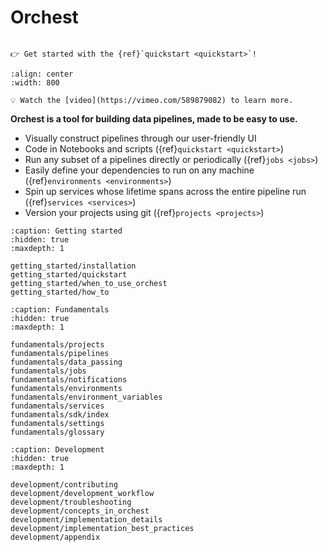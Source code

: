 # Orchest

```{title} Orchest Docs

```

```{tip}
👉 Get started with the {ref}`quickstart <quickstart>`!
```

```{figure} img/pipeline-editor.png
:align: center
:width: 800

💡 Watch the [video](https://vimeo.com/589879082) to learn more.
```

**Orchest is a tool for building data pipelines, made to be easy to use.**

- Visually construct pipelines through our user-friendly UI
- Code in Notebooks and scripts ({ref}`quickstart <quickstart>`)
- Run any subset of a pipelines directly or periodically ({ref}`jobs <jobs>`)
- Easily define your dependencies to run on any machine ({ref}`environments <environments>`)
- Spin up services whose lifetime spans across the entire pipeline run ({ref}`services <services>`)
- Version your projects using git ({ref}`projects <projects>`)

```{toctree}
:caption: Getting started
:hidden: true
:maxdepth: 1

getting_started/installation
getting_started/quickstart
getting_started/when_to_use_orchest
getting_started/how_to
```

```{toctree}
:caption: Fundamentals
:hidden: true
:maxdepth: 1

fundamentals/projects
fundamentals/pipelines
fundamentals/data_passing
fundamentals/jobs
fundamentals/notifications
fundamentals/environments
fundamentals/environment_variables
fundamentals/services
fundamentals/sdk/index
fundamentals/settings
fundamentals/glossary
```

```{toctree}
:caption: Development
:hidden: true
:maxdepth: 1

development/contributing
development/development_workflow
development/troubleshooting
development/concepts_in_orchest
development/implementation_details
development/implementation_best_practices
development/appendix
```
